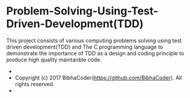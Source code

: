 # Problem-Solving-Using-Test-Driven-Development(TDD)

This project consists of various computing problems solving using test driven development(TDD) and The C programming language to demonstrate the importance of TDD as a design and coding principle to produce high quality maintanble code.

 *
 * Copyright (c) 2017 BibhaCoder(https://github.com/BibhaCoder). All rights reserved.
 *
